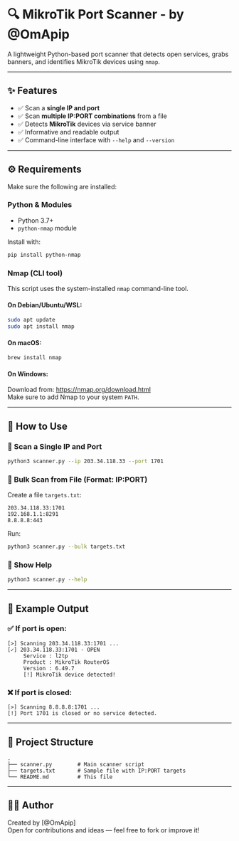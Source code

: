 # 🔍 MikroTik Port Scanner - by @OmApip

A lightweight Python-based port scanner that detects open services, grabs banners, and identifies MikroTik devices using `nmap`.

---

## ✨ Features

- ✅ Scan a **single IP and port**
- ✅ Scan **multiple IP:PORT combinations** from a file
- ✅ Detects **MikroTik** devices via service banner
- ✅ Informative and readable output
- ✅ Command-line interface with `--help` and `--version`

---

## ⚙️ Requirements

Make sure the following are installed:

### Python & Modules
- Python 3.7+
- `python-nmap` module

Install with:
```bash
pip install python-nmap
```

### Nmap (CLI tool)
This script uses the system-installed `nmap` command-line tool.

#### On Debian/Ubuntu/WSL:
```bash
sudo apt update
sudo apt install nmap
```

#### On macOS:
```bash
brew install nmap
```

#### On Windows:
Download from: https://nmap.org/download.html  
Make sure to add Nmap to your system `PATH`.

---

## 🚀 How to Use

### 🔹 Scan a Single IP and Port
```bash
python3 scanner.py --ip 203.34.118.33 --port 1701
```

### 🔹 Bulk Scan from File (Format: IP:PORT)
Create a file `targets.txt`:

```
203.34.118.33:1701
192.168.1.1:8291
8.8.8.8:443
```

Run:
```bash
python3 scanner.py --bulk targets.txt
```

### 🔹 Show Help
```bash
python3 scanner.py --help
```

---

## 🧾 Example Output

### ✅ If port is open:
```
[>] Scanning 203.34.118.33:1701 ...
[✓] 203.34.118.33:1701 - OPEN
     Service : l2tp
     Product : MikroTik RouterOS
     Version : 6.49.7
     [!] MikroTik device detected!
```

### ❌ If port is closed:
```
[>] Scanning 8.8.8.8:1701 ...
[!] Port 1701 is closed or no service detected.
```

---

## 📁 Project Structure

```
.
├── scanner.py        # Main scanner script
├── targets.txt       # Sample file with IP:PORT targets
└── README.md         # This file
```

---

## 👨‍💻 Author

Created by [@OmApip]  
Open for contributions and ideas — feel free to fork or improve it!

